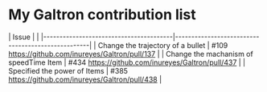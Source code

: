 My Galtron contribution list
============================

| Issue                                  |                                                   | |----------------------------------------|---------------------------------------------------|
| Change the trajectory of a bullet      | #109 https://github.com/inureyes/Galtron/pull/137 |
| Change the machanism of speedTime Item | #434 https://github.com/inureyes/Galtron/pull/437 |
| Specified the power of Items           | #385 https://github.com/inureyes/Galtron/pull/438 |